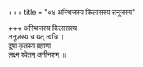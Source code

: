 +++
title = "०४ अस्थिजस्य किलासस्य तनूजस्य"

+++
अस्थिजस्य किलासस्य  
तनूजस्य च यत् त्वचि ।  
दूषा कृतस्य ब्रह्मणा  
लक्ष्म श्वेतम् अनीनशम् ॥